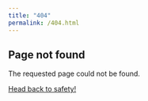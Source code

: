 ```yaml
---
title: "404"
permalink: /404.html
---
```


## Page not found

The requested page could not be found.

[Head back to safety!](/)

